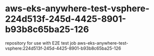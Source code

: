 # aws-eks-anywhere-test-vsphere-224d513f-245d-4425-8901-b93b8c65ba25-126
repository for use with E2E test job aws-eks-anywhere-test-vsphere:224d513f-245d-4425-8901-b93b8c65ba25-126
